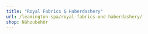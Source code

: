 ```yaml
---
title: "Royal Fabrics & Haberdashery"
url: /leamington-spa/royal-fabrics-und-haberdashery/
shop: Nähzubehör
---
```


